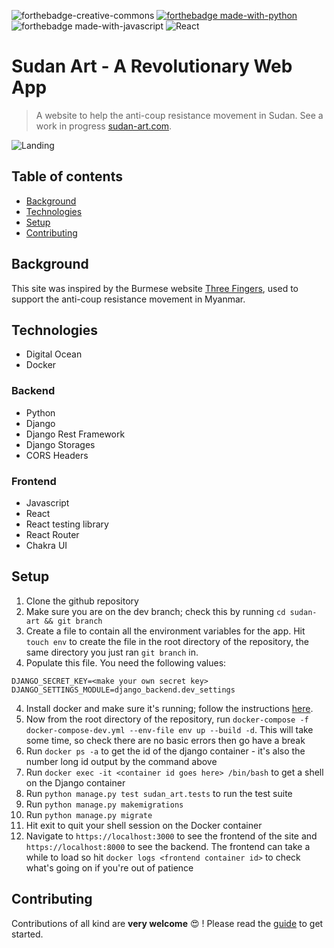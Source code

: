 ![forthebadge-creative-commons](https://forthebadge.com/images/badges/cc-0.svg)
[![forthebadge made-with-python](http://ForTheBadge.com/images/badges/made-with-python.svg)](https://www.python.org/)
![forthebadge made-with-javascript](https://forthebadge.com/images/badges/made-with-javascript.svg)
![React](https://img.shields.io/badge/react-%2320232a.svg?style=for-the-badge&logo=react&logoColor=%2361DAFB)

# Sudan Art - A Revolutionary Web App

> A website to help the anti-coup resistance movement in Sudan. See a work in progress
>[sudan-art.com](https://www.sudan-art.com).

![Landing](.img/landing.png)

## Table of contents

* [Background](#background)
* [Technologies](#technologies)
* [Setup](#setup)
* [Contributing](#contributing)

## Background

This site was inspired by the Burmese website [Three Fingers](https://threefingers.org), used to support
the anti-coup resistance movement in Myanmar.

## Technologies

* Digital Ocean
* Docker

### Backend

* Python
* Django
* Django Rest Framework
* Django Storages
* CORS Headers

### Frontend
* Javascript
* React 
* React testing library
* React Router
* Chakra UI


## Setup

1. Clone the github repository
2. Make sure you are on the dev branch; check this by running `cd sudan-art && git branch`
3. Create a file to contain all the environment variables for the app. Hit `touch env` to create the file 
in the root directory of the repository, the same directory you just ran `git branch` in.
4. Populate this file. You need the following values:
```
DJANGO_SECRET_KEY=<make your own secret key>
DJANGO_SETTINGS_MODULE=django_backend.dev_settings
```
4. Install docker and make sure it's running; follow the instructions [here](https://docs.docker.com/engine/install/).
5. Now from the root directory of the repository, run `docker-compose -f docker-compose-dev.yml --env-file env up --build -d`. 
This will take some time, so check there are no basic errors then go have a break
6. Run `docker ps -a` to get the id of the django container - it's also the number long id output by the command
above
7. Run `docker exec -it <container id goes here> /bin/bash` to get a shell on the Django container
8. Run `python manage.py test sudan_art.tests` to run the test suite
9. Run `python manage.py makemigrations`
10. Run `python manage.py migrate`
11. Hit exit to quit your shell session on the Docker container
12. Navigate to `https://localhost:3000` to see the frontend of the site and `https://localhost:8000`
to see the backend. The frontend can take a while to load so hit `docker logs <frontend container id>` to
check what's going on if you're out of patience
   
## Contributing

Contributions of all kind are **very welcome** :heart_eyes: ! Please read the [guide](https://github.com/osintalex/sudan-art/blob/dev/CONTRIBUTING.MD) 
to get started.